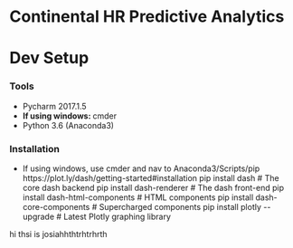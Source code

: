 <!DOCTYPE html>
<html lang="en">
<head>
    <meta charset="UTF-8">
    
</head>
<body>
<h1>Continental HR Predictive Analytics

<h1>Dev Setup</h1>
<h3>Tools</h3>
<ul>
    <li>Pycharm 2017.1.5</li>
    <li><b>If using windows: </b> cmder</li>
    <li>Python 3.6 (Anaconda3)</li>
</ul>

<h3>Installation</h3>
<ul>
    <li>
        If using windows, use cmder and nav to Anaconda3/Scripts/pip
        <a>https://plot.ly/dash/getting-started#installation</a>
        pip install dash  # The core dash backend
        pip install dash-renderer # The dash front-end
        pip install dash-html-components # HTML components
        pip install dash-core-components  # Supercharged components
        pip install plotly --upgrade  # Latest Plotly graphing library
    </li>
</ul>

<p>
hi thsi is josiahhthtrhtrhrth
</p>

</body>
</html>